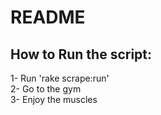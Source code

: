 # README

## How to Run the script:  
  1- Run 'rake scrape:run'  
  2- Go to the gym  
  3- Enjoy the muscles
